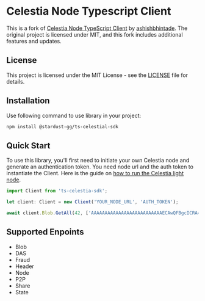 # Celestia Node Typescript Client

This is a fork of [Celestia Node TypeScript Client](https://github.com/ashishbhintade/cntsc) by [ashishbhintade](https://github.com/ashishbhintade). The original project is licensed under MIT, and this fork includes additional features and updates.

## License

This project is licensed under the MIT License - see the [LICENSE](LICENSE) file for details.

## Installation

Use following command to use library in your project:

```bash
npm install @stardust-gg/ts-celestial-sdk
```

## Quick Start

To use this library, you'll first need to initiate your own Celestia node and generate an authentication token. You need node url and the auth token to instantiate the Client. Here is the guide on [how to run the Celestia light node](https://docs.celestia.org/nodes/light-node).

```ts
import Client from 'ts-celestia-sdk';

let client: Client = new Client('YOUR_NODE_URL', 'AUTH_TOKEN');

await client.Blob.GetAll(42, ['AAAAAAAAAAAAAAAAAAAAAAAAAAECAwQFBgcICRA=']);
```

## Supported Enpoints

- Blob
- DAS
- Fraud
- Header
- Node
- P2P
- Share
- State

